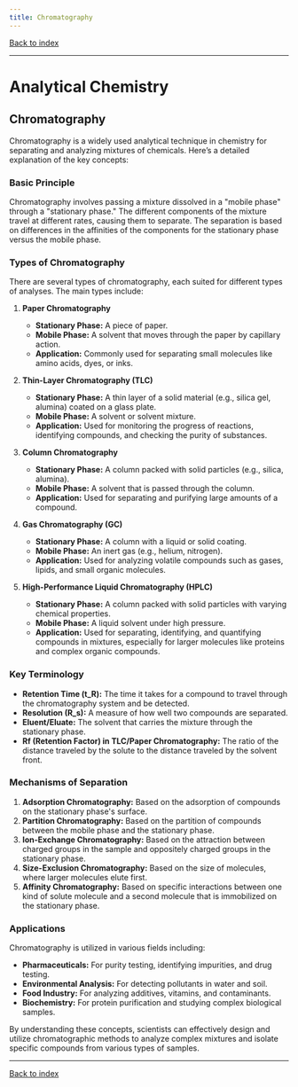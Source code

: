 ```yaml
---
title: Chromatography
---
```


[Back to index](index.html)

---
# Analytical Chemistry
## Chromatography

Chromatography is a widely used analytical technique in chemistry for separating and analyzing mixtures of chemicals. Here’s a detailed explanation of the key concepts:

### Basic Principle
Chromatography involves passing a mixture dissolved in a "mobile phase" through a "stationary phase." The different components of the mixture travel at different rates, causing them to separate. The separation is based on differences in the affinities of the components for the stationary phase versus the mobile phase.

### Types of Chromatography
There are several types of chromatography, each suited for different types of analyses. The main types include:

1. **Paper Chromatography**
   - **Stationary Phase:** A piece of paper.
   - **Mobile Phase:** A solvent that moves through the paper by capillary action.
   - **Application:** Commonly used for separating small molecules like amino acids, dyes, or inks.

2. **Thin-Layer Chromatography (TLC)**
   - **Stationary Phase:** A thin layer of a solid material (e.g., silica gel, alumina) coated on a glass plate.
   - **Mobile Phase:** A solvent or solvent mixture.
   - **Application:** Used for monitoring the progress of reactions, identifying compounds, and checking the purity of substances.

3. **Column Chromatography**
   - **Stationary Phase:** A column packed with solid particles (e.g., silica, alumina).
   - **Mobile Phase:** A solvent that is passed through the column.
   - **Application:** Used for separating and purifying large amounts of a compound.

4. **Gas Chromatography (GC)**
   - **Stationary Phase:** A column with a liquid or solid coating.
   - **Mobile Phase:** An inert gas (e.g., helium, nitrogen).
   - **Application:** Used for analyzing volatile compounds such as gases, lipids, and small organic molecules.

5. **High-Performance Liquid Chromatography (HPLC)**
   - **Stationary Phase:** A column packed with solid particles with varying chemical properties.
   - **Mobile Phase:** A liquid solvent under high pressure.
   - **Application:** Used for separating, identifying, and quantifying compounds in mixtures, especially for larger molecules like proteins and complex organic compounds.

### Key Terminology
- **Retention Time (t_R):** The time it takes for a compound to travel through the chromatography system and be detected.
- **Resolution (R_s):** A measure of how well two compounds are separated.
- **Eluent/Eluate:** The solvent that carries the mixture through the stationary phase.
- **Rf (Retention Factor) in TLC/Paper Chromatography:** The ratio of the distance traveled by the solute to the distance traveled by the solvent front.

### Mechanisms of Separation
1. **Adsorption Chromatography:** Based on the adsorption of compounds on the stationary phase's surface.
2. **Partition Chromatography:** Based on the partition of compounds between the mobile phase and the stationary phase.
3. **Ion-Exchange Chromatography:** Based on the attraction between charged groups in the sample and oppositely charged groups in the stationary phase.
4. **Size-Exclusion Chromatography:** Based on the size of molecules, where larger molecules elute first.
5. **Affinity Chromatography:** Based on specific interactions between one kind of solute molecule and a second molecule that is immobilized on the stationary phase.

### Applications
Chromatography is utilized in various fields including:
- **Pharmaceuticals:** For purity testing, identifying impurities, and drug testing.
- **Environmental Analysis:** For detecting pollutants in water and soil.
- **Food Industry:** For analyzing additives, vitamins, and contaminants.
- **Biochemistry:** For protein purification and studying complex biological samples.

By understanding these concepts, scientists can effectively design and utilize chromatographic methods to analyze complex mixtures and isolate specific compounds from various types of samples.

---
[Back to index](index.html)
